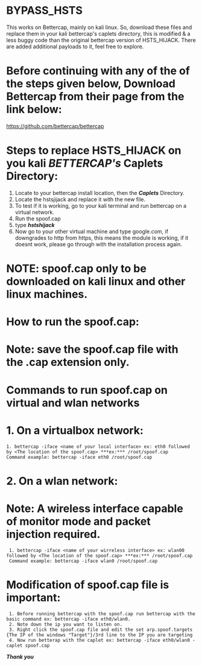 # BYPASS_HSTS   

This works on Bettercap, mainly on kali linux. So, download these files and replace them in your kali bettercap's caplets directory, this is modified & a less buggy code than the original
bettercap version of HSTS_HIJACK. There are added additional payloads to it, feel free to explore.

# Before continuing with any of the of the steps given below, Download Bettercap from their page from the link below:
https://github.com/bettercap/bettercap

# Steps to replace HSTS_HIJACK on you kali ***BETTERCAP's*** Caplets Directory:

1. Locate to your bettercap install location, then the ***Caplets*** Directory.
2. Locate the hstsjijack and replace it with the new file.
3. To test if it is working, go to your kali terminal and run bettercap on a virtual network.
4. Run the spoof.cap
5. type ***hstshijack***
6. Now go to your other virtual machine and type google.com, if downgrades to http from https, this means the module is working, if it doesnt work, please go through with the installation process again.

# NOTE: spoof.cap only to be downloaded on kali linux and other linux machines.

# How to run the spoof.cap:

# Note: save the spoof.cap file with the .cap extension only. 

# Commands to run spoof.cap on virtual and wlan networks

# 1. On a virtualbox network:
    
    1. bettercap -iface <name of your local interface> ex: eth0 followed by <The location of the spoof.cap> ***ex:*** /root/spoof.cap
    Command example: bettercap -iface eth0 /root/spoof.cap
    
 # 2. On a wlan network:
 
   # Note: A wireless interface capable of monitor mode and packet injection required. 
 
     1. bettercap -iface <name of your wirreless interface> ex: wlan00 followed by <The location of the spoof.cap> ***ex:*** /root/spoof.cap
     Command example: bettercap -iface wlan0 /root/spoof.cap
     
  # Modification of spoof.cap file is important:
      
     1. Before running bettercap with the spoof.cap run bettercap with the basic command ex: bettercap -iface eth0/wlan0.
     2. Note down the ip you want to listen on.
     3. Right click the spoof.cap file and edit the set arp.spoof.targets {The IP of the windows "Target"}/3rd line to the IP you are targeting
     4. Now run betterap with the caplet ex: bettercap -iface eth0/wlan0 -caplet spoof.cap


***Thank you***
